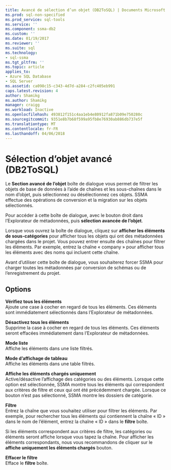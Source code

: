 ```yaml
---
title: Avancé de sélection d’un objet (DB2ToSQL) | Documents Microsoft
ms.prod: sql-non-specified
ms.prod_service: sql-tools
ms.service: ''
ms.component: ssma-db2
ms.custom: ''
ms.date: 01/19/2017
ms.reviewer: ''
ms.suite: sql
ms.technology:
- sql-ssma
ms.tgt_pltfrm: ''
ms.topic: article
applies_to:
- Azure SQL Database
- SQL Server
ms.assetid: ca098c15-c343-4d7d-a284-c2fc405eb991
caps.latest.revision: 4
author: Shamikg
ms.author: Shamikg
manager: craigg
ms.workload: Inactive
ms.openlocfilehash: 493812f151c4aa1eb4e80912fa871b09e750280c
ms.sourcegitcommit: 9351e8b7b68f599a95fb8e76930ab886db737e5f
ms.translationtype: MT
ms.contentlocale: fr-FR
ms.lasthandoff: 04/06/2018
---
```

# <a name="advanced-object-selection-db2tosql"></a>Sélection d’objet avancé (DB2ToSQL)
Le **Section avancé de l’objet** boîte de dialogue vous permet de filtrer les objets de base de données à l’aide de chaînes et les sous-chaînes dans le nom d’objet, puis sélectionnez ou désélectionnez ces objets. SSMA effectue des opérations de conversion et la migration sur les objets sélectionnés.  
  
Pour accéder à cette boîte de dialogue, avec le bouton droit dans l’Explorateur de métadonnées, puis **sélection avancée de l’objet**.  
  
Lorsque vous ouvrez la boîte de dialogue, cliquez sur **afficher les éléments de sous-catégories** pour afficher tous les objets qui ont des métadonnées chargées dans le projet. Vous pouvez entrer ensuite des chaînes pour filtrer les éléments. Par exemple, entrez la chaîne « company » pour afficher tous les éléments avec des noms qui incluent cette chaîne.  
  
Avant d’utiliser cette boîte de dialogue, vous souhaiterez forcer SSMA pour charger toutes les métadonnées par conversion de schémas ou de l’enregistrement du projet.  
  
## <a name="options"></a>Options  
**Vérifiez tous les éléments**  
Ajoute une case à cocher en regard de tous les éléments. Ces éléments sont immédiatement sélectionnés dans l’Explorateur de métadonnées.  
  
**Désactivez tous les éléments**  
Supprime la case à cocher en regard de tous les éléments. Ces éléments seront effacées immédiatement dans l’Explorateur de métadonnées.  
  
**Mode liste**  
Affiche les éléments dans une liste filtrés.  
  
**Mode d’affichage de tableau**  
Affiche les éléments dans une table filtrés.  
  
**Affiche les éléments chargés uniquement**  
Active/désactive l’affichage des catégories ou des éléments. Lorsque cette option est sélectionnée, SSMA montre tous les éléments qui correspondent aux critères de filtre et ceux qui ont été précédemment chargée. Lorsque ce bouton n’est pas sélectionné, SSMA montre les dossiers de catégorie.  
  
**Filtre**  
Entrez la chaîne que vous souhaitez utiliser pour filtrer les éléments. Par exemple, pour rechercher tous les éléments qui contiennent la chaîne « ID » dans le nom de l’élément, entrez la chaîne « ID » dans le **filtre** boîte.  
  
Si les éléments correspondent aux critères de filtre, les catégories ou éléments seront affiche lorsque vous tapez la chaîne. Pour afficher les éléments correspondants, nous vous recommandons de cliquer sur le **affiche uniquement les éléments chargés** bouton.  
  
**Effacer le filtre**  
Efface le **filtre** boîte.  
  

